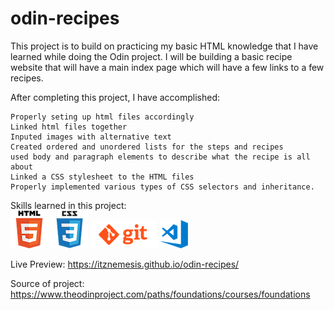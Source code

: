 # odin-recipes


This project is to build on practicing my basic HTML knowledge that I have learned while doing the Odin project. I will be building a basic recipe website that will have a main index page which will have a few links to a few recipes.

After completing this project, I have accomplished:

    Properly seting up html files accordingly
    Linked html files together
    Inputed images with alternative text
    Created ordered and unordered lists for the steps and recipes
    used body and paragraph elements to describe what the recipe is all about
    Linked a CSS stylesheet to the HTML files
    Properly implemented various types of CSS selectors and inheritance.

Skills learned in this project:<br>
![alt html logo](/resources/html.png) ![alt css logo](/resources/css.png) ![alt git logo](/resources/git.png) ![alt vscode logo](/resources/vscode.png)<br>

Live Preview: https://itznemesis.github.io/odin-recipes/

Source of project: https://www.theodinproject.com/paths/foundations/courses/foundations
